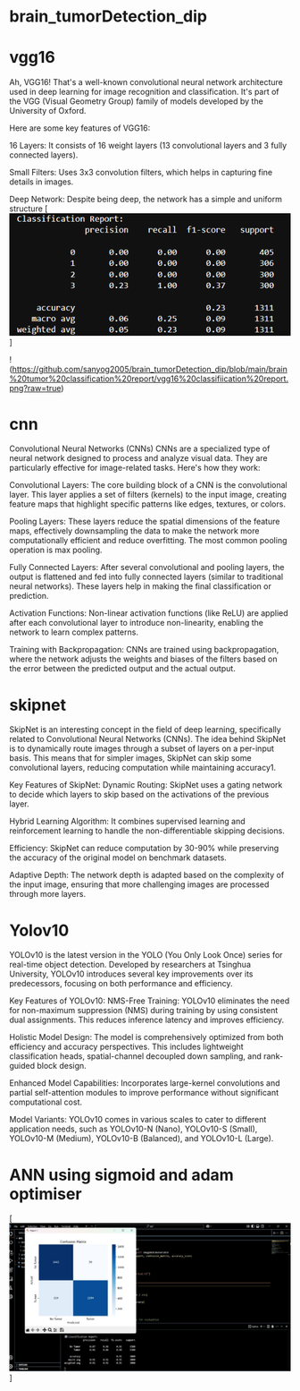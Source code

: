 # brain_tumorDetection_dip

# vgg16

Ah, VGG16! That's a well-known convolutional neural network architecture used in deep learning for image recognition and classification. It's part of the VGG (Visual Geometry Group) family of models developed by the University of Oxford.

Here are some key features of VGG16:

16 Layers: It consists of 16 weight layers (13 convolutional layers and 3 fully connected layers).

Small Filters: Uses 3x3 convolution filters, which helps in capturing fine details in images.

Deep Network: Despite being deep, the network has a simple and uniform structure
[![vgg16](https://github.com/sanyog2005/brain_tumorDetection_dip/blob/main/brain%20tumor%20classification%20report/vgg16%20classifiication%20report.png?raw=true)]

!(https://github.com/sanyog2005/brain_tumorDetection_dip/blob/main/brain%20tumor%20classification%20report/vgg16%20classifiication%20report.png?raw=true)

# cnn
Convolutional Neural Networks (CNNs)
CNNs are a specialized type of neural network designed to process and analyze visual data. They are particularly effective for image-related tasks. Here's how they work:

Convolutional Layers: The core building block of a CNN is the convolutional layer. This layer applies a set of filters (kernels) to the input image, creating feature maps that highlight specific patterns like edges, textures, or colors.

Pooling Layers: These layers reduce the spatial dimensions of the feature maps, effectively downsampling the data to make the network more computationally efficient and reduce overfitting. The most common pooling operation is max pooling.

Fully Connected Layers: After several convolutional and pooling layers, the output is flattened and fed into fully connected layers (similar to traditional neural networks). These layers help in making the final classification or prediction.

Activation Functions: Non-linear activation functions (like ReLU) are applied after each convolutional layer to introduce non-linearity, enabling the network to learn complex patterns.

Training with Backpropagation: CNNs are trained using backpropagation, where the network adjusts the weights and biases of the filters based on the error between the predicted output and the actual output.

# skipnet
SkipNet is an interesting concept in the field of deep learning, specifically related to Convolutional Neural Networks (CNNs). The idea behind SkipNet is to dynamically route images through a subset of layers on a per-input basis. This means that for simpler images, SkipNet can skip some convolutional layers, reducing computation while maintaining accuracy1.

Key Features of SkipNet:
Dynamic Routing: SkipNet uses a gating network to decide which layers to skip based on the activations of the previous layer.

Hybrid Learning Algorithm: It combines supervised learning and reinforcement learning to handle the non-differentiable skipping decisions.

Efficiency: SkipNet can reduce computation by 30-90% while preserving the accuracy of the original model on benchmark datasets.

Adaptive Depth: The network depth is adapted based on the complexity of the input image, ensuring that more challenging images are processed through more layers.

# Yolov10
YOLOv10 is the latest version in the YOLO (You Only Look Once) series for real-time object detection. Developed by researchers at Tsinghua University, YOLOv10 introduces several key improvements over its predecessors, focusing on both performance and efficiency.

Key Features of YOLOv10:
NMS-Free Training: YOLOv10 eliminates the need for non-maximum suppression (NMS) during training by using consistent dual assignments. This reduces inference latency and improves efficiency.

Holistic Model Design: The model is comprehensively optimized from both efficiency and accuracy perspectives. This includes lightweight classification heads, spatial-channel decoupled down sampling, and rank-guided block design.

Enhanced Model Capabilities: Incorporates large-kernel convolutions and partial self-attention modules to improve performance without significant computational cost.

Model Variants: YOLOv10 comes in various scales to cater to different application needs, such as YOLOv10-N (Nano), YOLOv10-S (Small), YOLOv10-M (Medium), YOLOv10-B (Balanced), and YOLOv10-L (Large).

# ANN using sigmoid and adam optimiser
[![ANN](https://github.com/sanyog2005/brain_tumorDetection_dip/blob/main/brain%20tumor%20classification%20report/ann.jpg?raw=true)]

